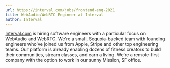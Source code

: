 ```yaml
---
url: https://interval.com/jobs/frontend-eng-2021
title: WebAudio/WebRTC Engineer at Interval
author: Interval
---
```


[Interval.com](https://interval.com) is hiring software engineers with a particular focus on WebAudio and WebRTC. We're a small, Sequoia-backed team with founding engineers who've joined us from Apple, Stripe and other top engineering teams. Our platform is already enabling dozens of fitness creators to build their communities, stream classes, and earn a living. We're a remote-first company with the option to work in our sunny Mission, SF office.
